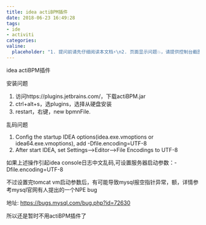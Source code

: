 ```yaml
---
title: idea actiBPM插件
date: 2018-06-23 16:49:28
tags:
- ide
- activiti
categories:
valine:
  placeholder: "1. 提问前请先仔细阅读本文档⚡\n2. 页面显示问题💥，请提供控制台截图📸或者您的测试网址\n3. 其他任何报错💣，请提供详细描述和截图📸，祝食用愉快💪"
---
```


idea actiBPM插件

安装问题

1. 访问https://plugins.jetbrains.com/，下载actiBPM.jar
2. ctrl+alt+s，选plugins，选择从硬盘安装
3. restart，右键，new bpmnFile.

乱码问题

1. Config the startup IDEA options(idea.exe.vmoptions or idea64.exe.vmoptions), add -Dfile.encoding=UTF-8
2. After start IDEA, set Settings—>Editor—>File Encodings to UTF-8

如果上述操作引起idea console日志中文乱码,可设置服务器启动参数：-Dfile.encoding=UTF-8

不过设置完tomcat vm启动参数后，有可能导致mysql报空指针异常，额，详情参考mysql官网有人提出的一个NPE bug

地址: https://bugs.mysql.com/bug.php?id=72630

所以还是暂时不用actiBPM插件了
